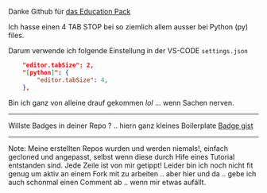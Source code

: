 Danke Github für [das Education Pack](https://education.github.com/pack)

Ich hasse einen 4 TAB STOP bei so ziemlich allem ausser bei Python (py) files. 

Darum verwende ich folgende Einstellung in der VS-CODE `settings.json`


```json
    "editor.tabSize": 2,
    "[python]": {
        "editor.tabSize": 4,
    },    
```

Bin ich ganz von alleine drauf gekommen *lol* ... wenn Sachen nerven.

---

Willste Badges in deiner Repo ? .. hiern ganz kleines Boilerplate
[Badge gist](https://gist.github.com/oje-edu/d11d332f9cdf2c6674a558ca9517328f)

---
Note:
Meine erstellten Repos wurden und werden niemals!, einfach gecloned und angepasst, selbst wenn diese durch Hife eines Tutorial entstanden sind. Jede Zeile ist von mir getippt!
Leider bin ich noch nicht fit genug um aktiv an einem Fork mit zu arbeiten .. aber hier und da .. gebe ich auch schonmal einen Comment ab .. wenn mir etwas aufällt.

